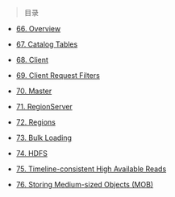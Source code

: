 
> 目录

- [66. Overview]()

- [67. Catalog Tables]()

- [68. Client]()

- [69. Client Request Filters](https://github.com/ZGG2016/knowledgesystem/blob/master/09%20HBase/%E5%AE%98%E7%BD%91%E9%98%85%E8%AF%BB/Architecture/69.%20Client%20Request%20Filters.md)

- [70. Master]()

- [71. RegionServer]()

- [72. Regions]()

- [73. Bulk Loading]()

- [74. HDFS]()

- [75. Timeline-consistent High Available Reads]()

- [76. Storing Medium-sized Objects (MOB)]()